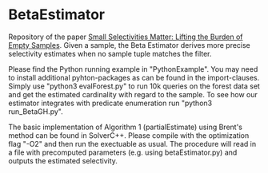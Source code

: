 # BetaEstimator

Repository of the paper [Small Selectivities Matter: Lifting the Burden of Empty Samples](https://dl.acm.org/doi/10.1145/3448016.3452805). Given a sample, the Beta Estimator derives more precise selectivity estimates
when no sample tuple matches the filter.

Please find the Python running example in "PythonExample". You may need to install additional pyhton-packages as can be found in the import-clauses. Simply use "python3 evalForest.py" to run 10k queries on the forest data set and get the estimated cardinality with regard to the sample. To see how our estimator integrates with predicate enumeration run "python3 run_BetaGH.py".  

The basic implementation of Algorithm 1 (partialEstimate) using Brent's method can be found in SolverC++. Please compile with the optimization flag "-O2" and then run the exectuable as usual. The procedure will read in a file with precomputed parameters (e.g. using betaEstimator.py) and outputs the estimated selectivity. 
